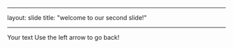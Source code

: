 _ _ _
layout: slide
title: "welcome to our second slide!"
_ _ _ 
Your text
Use the left arrow to go back!
